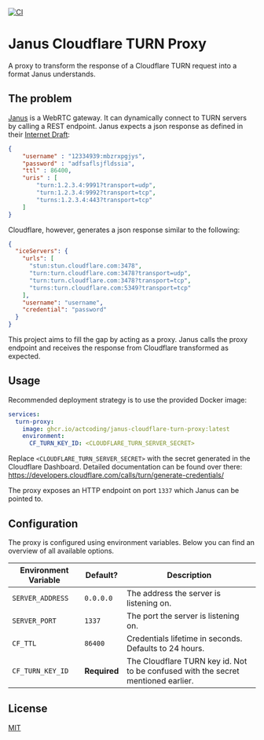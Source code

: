 [![CI](https://github.com/actcoding/janus-cloudflare-turn-proxy/actions/workflows/ci.yml/badge.svg)](https://github.com/actcoding/janus-cloudflare-turn-proxy/actions/workflows/ci.yml)

# Janus Cloudflare TURN Proxy

A proxy to transform the response of a Cloudflare TURN request into a format Janus understands.

## The problem

[Janus](https://github.com/meetecho/janus-gateway) is a WebRTC gateway. It can dynamically
connect to TURN servers by calling a REST endpoint. Janus expects a json response as defined
in their [Internet Draft](https://datatracker.ietf.org/doc/html/draft-uberti-behave-turn-rest-00#section-2.2):

```json
{
    "username" : "12334939:mbzrxpgjys",
    "password" : "adfsaflsjfldssia",
    "ttl" : 86400,
    "uris" : [
        "turn:1.2.3.4:9991?transport=udp",
        "turn:1.2.3.4:9992?transport=tcp",
        "turns:1.2.3.4:443?transport=tcp"
    ]
}
```

Cloudflare, however, generates a json response similar to the following:

```json
{
  "iceServers": {
    "urls": [
      "stun:stun.cloudflare.com:3478",
      "turn:turn.cloudflare.com:3478?transport=udp",
      "turn:turn.cloudflare.com:3478?transport=tcp",
      "turns:turn.cloudflare.com:5349?transport=tcp"
    ],
    "username": "username",
    "credential": "password"
  }
}
```

This project aims to fill the gap by acting as a proxy. Janus calls the proxy endpoint and receives the response from
Cloudflare transformed as expected.

## Usage

Recommended deployment strategy is to use the provided Docker image:

```yml
services:
  turn-proxy:
    image: ghcr.io/actcoding/janus-cloudflare-turn-proxy:latest
    environment:
      CF_TURN_KEY_ID: <CLOUDFLARE_TURN_SERVER_SECRET>
```

Replace `<CLOUDFLARE_TURN_SERVER_SECRET>` with the secret generated in the Cloudflare Dashboard. Detailed documentation
can be found over there: https://developers.cloudflare.com/calls/turn/generate-credentials/

The proxy exposes an HTTP endpoint on port `1337` which Janus can be pointed to.

## Configuration

The proxy is configured using environment variables. Below you can find an overview
of all available options.

| Environment Variable | Default? | Description |
| --- | --- | --- |
| `SERVER_ADDRESS` | `0.0.0.0` | The address the server is listening on. |
| `SERVER_PORT` | `1337` | The port the server is listening on. |
| `CF_TTL` | `86400` | Credentials lifetime in seconds. Defaults to 24 hours. |
| `CF_TURN_KEY_ID` | **Required** | The Cloudflare TURN key id. Not to be confused with the secret mentioned earlier. |

## License

[MIT](LICENSE)
